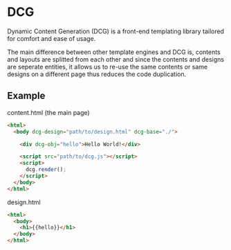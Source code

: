 # DCG
Dynamic Content Generation (DCG) is a front-end templating library tailored for comfort and ease of usage.

The main difference between other template engines and DCG is, contents and layouts are splitted from each other and since the contents and designs are seperate entities, it allows us to re-use the same contents or same designs on a different page thus reduces the code duplication.

## Example
content.html (the main page)
```html
<html>
  <body dcg-design="path/to/design.html" dcg-base="./">

    <div dcg-obj="hello">Hello World!</div>

    <script src="path/to/dcg.js"></script>
    <script>
      dcg.render();
    </script>
  </body>
</html>
```

design.html
```html
<html>
  <body>
    <h1>{{hello}}</h1>
  </body>
</html>
```
